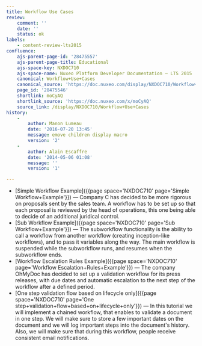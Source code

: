 ```yaml
---
title: Workflow Use Cases
review:
    comment: ''
    date: ''
    status: ok
labels:
    - content-review-lts2015
confluence:
    ajs-parent-page-id: '28475557'
    ajs-parent-page-title: Educational
    ajs-space-key: NXDOC710
    ajs-space-name: Nuxeo Platform Developer Documentation — LTS 2015
    canonical: Workflow+Use+Cases
    canonical_source: 'https://doc.nuxeo.com/display/NXDOC710/Workflow+Use+Cases'
    page_id: '28475546'
    shortlink: moCyAQ
    shortlink_source: 'https://doc.nuxeo.com/x/moCyAQ'
    source_link: /display/NXDOC710/Workflow+Use+Cases
history:
    - 
        author: Manon Lumeau
        date: '2016-07-20 13:45'
        message: emove children display macro
        version: '2'
    - 
        author: Alain Escaffre
        date: '2014-05-06 01:08'
        message: ''
        version: '1'

---
```

*   [Simple Workflow Example]({{page space='NXDOC710' page='Simple Workflow+Example'}})&nbsp;&mdash;&nbsp;<span class="smalltext">Company C has decided to be more rigorous on proposals sent by the sales team. A workflow has to be set up so that each proposal is reviewed by the head of operations, this one being able to decide of an additional juridical control.</span>
*   [Sub Workflow Example]({{page space='NXDOC710' page='Sub Workflow+Example'}})&nbsp;&mdash;&nbsp;<span class="smalltext">The subworkflow functionality is the ability to call a workflow from another workflow (creating inception-like workflows), and to pass it variables along the way. The main workflow is suspended while the subworkflow runs, and resumes when the subworkflow ends.</span>
*   [Workflow Escalation Rules Example]({{page space='NXDOC710' page='Workflow Escalation+Rules+Example'}})&nbsp;&mdash;&nbsp;<span class="smalltext">The company OhMyDoc has decided to set up a validation workflow for its press releases, with due dates and automatic escalation to the next step of the workflow after a defined period.</span>
*   [One step validation flow based on lifecycle only]({{page space='NXDOC710' page='One step+validation+flow+based+on+lifecycle+only'}})&nbsp;&mdash;&nbsp;<span class="smalltext">In this tutorial we will implement a chained workflow, that enables to validate a document in one step. We will make sure to store a few important dates on the document and we will log important steps into the document's history. Also, we will make sure that during this workflow, people receive consistent email notifications.</span>